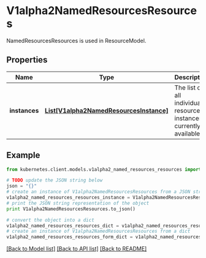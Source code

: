 # V1alpha2NamedResourcesResources

NamedResourcesResources is used in ResourceModel.

## Properties

Name | Type | Description | Notes
------------ | ------------- | ------------- | -------------
**instances** | [**List[V1alpha2NamedResourcesInstance]**](V1alpha2NamedResourcesInstance.md) | The list of all individual resources instances currently available. | 

## Example

```python
from kubernetes.client.models.v1alpha2_named_resources_resources import V1alpha2NamedResourcesResources

# TODO update the JSON string below
json = "{}"
# create an instance of V1alpha2NamedResourcesResources from a JSON string
v1alpha2_named_resources_resources_instance = V1alpha2NamedResourcesResources.from_json(json)
# print the JSON string representation of the object
print V1alpha2NamedResourcesResources.to_json()

# convert the object into a dict
v1alpha2_named_resources_resources_dict = v1alpha2_named_resources_resources_instance.to_dict()
# create an instance of V1alpha2NamedResourcesResources from a dict
v1alpha2_named_resources_resources_form_dict = v1alpha2_named_resources_resources.from_dict(v1alpha2_named_resources_resources_dict)
```
[[Back to Model list]](../README.md#documentation-for-models) [[Back to API list]](../README.md#documentation-for-api-endpoints) [[Back to README]](../README.md)


